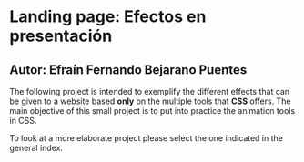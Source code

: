 # Landing page: Efectos en presentación
## Autor: Efraín Fernando Bejarano Puentes

The following project is intended to exemplify the different effects that can be given to a website based **only** on the multiple tools that **CSS** offers. The main objective of this small project is to put into practice the animation tools in CSS.<br>

To look at a more elaborate project please select the one indicated in the general index.